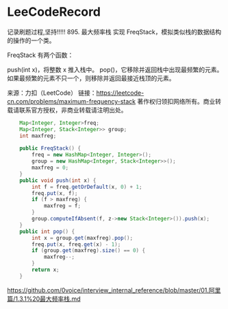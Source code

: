 # LeeCodeRecord
记录刷题过程,坚持!!!!!
895. 最大频率栈
实现 FreqStack，模拟类似栈的数据结构的操作的一个类。

FreqStack 有两个函数：

push(int x)，将整数 x 推入栈中。
pop()，它移除并返回栈中出现最频繁的元素。
如果最频繁的元素不只一个，则移除并返回最接近栈顶的元素。

来源：力扣（LeetCode）
链接：https://leetcode-cn.com/problems/maximum-frequency-stack
著作权归领扣网络所有。商业转载请联系官方授权，非商业转载请注明出处。
```java
	Map<Integer, Integer>freq;
	Map<Integer, Stack<Integer>> group;
	int maxfreg;
	
	public FreqStack() {
		freq = new HashMap<Integer, Integer>();
		group = new HashMap<Integer, Stack<Integer>>();
		maxfreg = 0;
	}
	public void push(int x) {
		int f = freq.getOrDefault(x, 0) + 1;
		freq.put(x, f);
		if (f > maxfreg) {
			maxfreg = f;
		}
		group.computeIfAbsent(f, z->new Stack<Integer>()).push(x);
	}
	public int pop() {
		int x = group.get(maxfreg).pop();
		freq.put(x, freq.get(x) - 1);
		if (group.get(maxfreg).size() == 0) {
			maxfreg--;
		}
		return x;
	}
```
https://github.com/0voice/interview_internal_reference/blob/master/01.阿里篇/1.3.1%20最大频率栈.md

